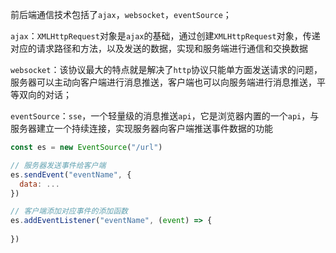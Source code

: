 前后端通信技术包括了`ajax`，`websocket`，`eventSource`；

`ajax`：`XMLHttpRequest`对象是`ajax`的基础，通过创建`XMLHttpRequest`对象，传递对应的请求路径和方法，以及发送的数据，实现和服务端进行通信和交换数据

`websocket`：该协议最大的特点就是解决了`http`协议只能单方面发送请求的问题，服务器可以主动向客户端进行消息推送，客户端也可以向服务端进行消息推送，平等双向的对话；

`eventSource`：`sse`，一个轻量级的消息推送`api`，它是浏览器内置的一个`api`，与服务器建立一个持续连接，实现服务器向客户端推送事件数据的功能

```javascript
const es = new EventSource("/url")

// 服务器发送事件给客户端
es.sendEvent("eventName", {
  data: ...
})

// 客户端添加对应事件的添加函数
es.addEventListener("eventName", (event) => {
  
})
```


